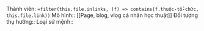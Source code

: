 Thành viên: `=filter(this.file.inlinks, (f) => contains(f.thuộc-tổ-chức, this.file.link))`
Mô hình:: [[Page, blog, vlog cá nhân học thuật]]
Đối tượng thụ hưởng:: 
Loại sứ mệnh:: 